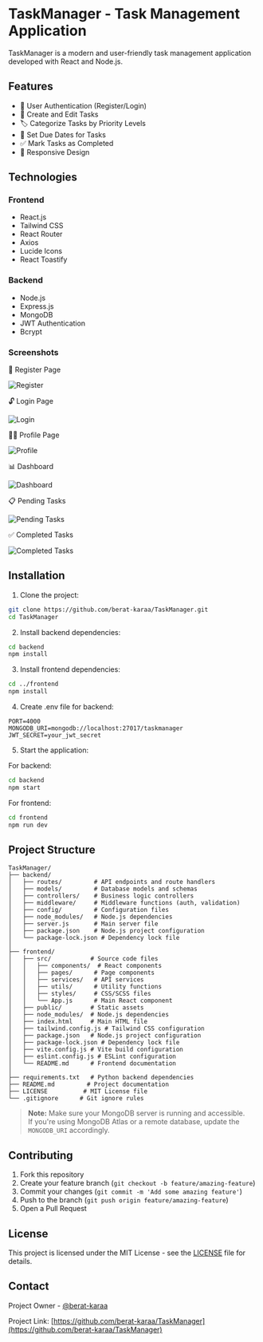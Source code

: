# TaskManager - Task Management Application

TaskManager is a modern and user-friendly task management application developed with React and Node.js.

## Features

- 🔐 User Authentication (Register/Login)
- 📝 Create and Edit Tasks
- 🏷️ Categorize Tasks by Priority Levels
- 📅 Set Due Dates for Tasks
- ✅ Mark Tasks as Completed
- 📱 Responsive Design

## Technologies

### Frontend
- React.js
- Tailwind CSS
- React Router
- Axios
- Lucide Icons
- React Toastify

### Backend
- Node.js
- Express.js
- MongoDB
- JWT Authentication
- Bcrypt

### Screenshots

🔐 Register Page

![Register](./Screenshots/register.png)

🔓 Login Page

![Login](./Screenshots/login.png)

🧑‍💼 Profile Page

![Profile](./Screenshots/profile.png)

📊 Dashboard

![Dashboard](./Screenshots/dashboard.png)

📋 Pending Tasks

![Pending Tasks](./Screenshots/pending.png)

✅ Completed Tasks

![Completed Tasks](./Screenshots/completed.png)



## Installation

1. Clone the project:
```bash
git clone https://github.com/berat-karaa/TaskManager.git
cd TaskManager
```

2. Install backend dependencies:
```bash
cd backend
npm install
```

3. Install frontend dependencies:
```bash
cd ../frontend
npm install
```

4. Create .env file for backend:
```env
PORT=4000
MONGODB_URI=mongodb://localhost:27017/taskmanager
JWT_SECRET=your_jwt_secret
```

5. Start the application:

For backend:
```bash
cd backend
npm start
```

For frontend:
```bash
cd frontend
npm run dev
```

## Project Structure

```
TaskManager/
├── backend/
│   ├── routes/         # API endpoints and route handlers
│   ├── models/         # Database models and schemas
│   ├── controllers/    # Business logic controllers
│   ├── middleware/     # Middleware functions (auth, validation)
│   ├── config/         # Configuration files
│   ├── node_modules/   # Node.js dependencies
│   ├── server.js       # Main server file
│   ├── package.json    # Node.js project configuration
│   └── package-lock.json # Dependency lock file
│
├── frontend/
│   ├── src/           # Source code files
│   │   ├── components/  # React components
│   │   ├── pages/      # Page components
│   │   ├── services/   # API services
│   │   ├── utils/      # Utility functions
│   │   ├── styles/     # CSS/SCSS files
│   │   └── App.js      # Main React component
│   ├── public/        # Static assets
│   ├── node_modules/  # Node.js dependencies
│   ├── index.html     # Main HTML file
│   ├── tailwind.config.js # Tailwind CSS configuration
│   ├── package.json   # Node.js project configuration
│   ├── package-lock.json # Dependency lock file
│   ├── vite.config.js # Vite build configuration
│   ├── eslint.config.js # ESLint configuration
│   └── README.md      # Frontend documentation
│
├── requirements.txt   # Python backend dependencies
├── README.md         # Project documentation
├── LICENSE          # MIT License file
└── .gitignore      # Git ignore rules
```

> **Note:** Make sure your MongoDB server is running and accessible.  
> If you're using MongoDB Atlas or a remote database, update the `MONGODB_URI` accordingly.

## Contributing

1. Fork this repository
2. Create your feature branch (`git checkout -b feature/amazing-feature`)
3. Commit your changes (`git commit -m 'Add some amazing feature'`)
4. Push to the branch (`git push origin feature/amazing-feature`)
5. Open a Pull Request

## License

This project is licensed under the MIT License - see the [LICENSE](LICENSE) file for details.

## Contact

Project Owner - [@berat-karaa](https://github.com/berat-karaa)

Project Link: [https://github.com/berat-karaa/TaskManager](https://github.com/berat-karaa/TaskManager) 
